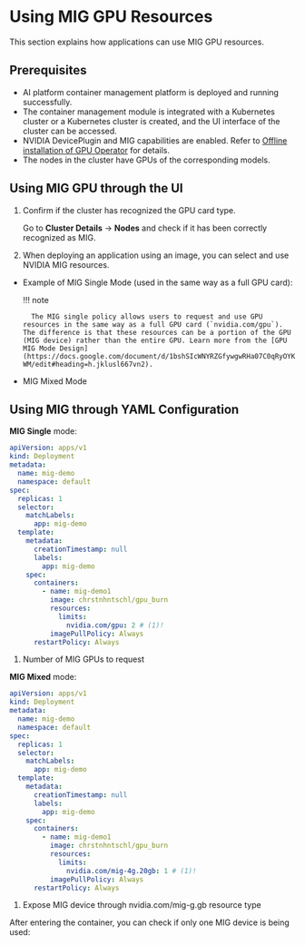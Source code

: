 # Using MIG GPU Resources

This section explains how applications can use MIG GPU resources.

## Prerequisites

- AI platform container management platform is deployed and running successfully.
- The container management module is integrated with a Kubernetes cluster or a Kubernetes cluster is created, and the UI interface of the cluster can be accessed.
- NVIDIA DevicePlugin and MIG capabilities are enabled. Refer to [Offline installation of GPU Operator](../install_nvidia_driver_of_operator.md) for details.
- The nodes in the cluster have GPUs of the corresponding models.

## Using MIG GPU through the UI

1. Confirm if the cluster has recognized the GPU card type.

    Go to __Cluster Details__ -> __Nodes__ and check if it has been correctly recognized as MIG.

    

2. When deploying an application using an image, you can select and use NVIDIA MIG resources.

- Example of MIG Single Mode (used in the same way as a full GPU card):

    !!! note
    
        The MIG single policy allows users to request and use GPU resources in the same way as a full GPU card (`nvidia.com/gpu`). The difference is that these resources can be a portion of the GPU (MIG device) rather than the entire GPU. Learn more from the [GPU MIG Mode Design](https://docs.google.com/document/d/1bshSIcWNYRZGfywgwRHa07C0qRyOYKxWYxClbeJM-WM/edit#heading=h.jklusl667vn2).

- MIG Mixed Mode

## Using MIG through YAML Configuration

__MIG Single__ mode:

```yaml
apiVersion: apps/v1
kind: Deployment
metadata:
  name: mig-demo
  namespace: default
spec:
  replicas: 1
  selector:
    matchLabels:
      app: mig-demo
  template:
    metadata:
      creationTimestamp: null
      labels:
        app: mig-demo
    spec:
      containers:
        - name: mig-demo1
          image: chrstnhntschl/gpu_burn
          resources:
            limits:
              nvidia.com/gpu: 2 # (1)!
          imagePullPolicy: Always
      restartPolicy: Always
```

1. Number of MIG GPUs to request

__MIG  Mixed__ mode:

```yaml
apiVersion: apps/v1
kind: Deployment
metadata:
  name: mig-demo
  namespace: default
spec:
  replicas: 1
  selector:
    matchLabels:
      app: mig-demo
  template:
    metadata:
      creationTimestamp: null
      labels:
        app: mig-demo
    spec:
      containers:
        - name: mig-demo1
          image: chrstnhntschl/gpu_burn
          resources:
            limits:
              nvidia.com/mig-4g.20gb: 1 # (1)!
          imagePullPolicy: Always
      restartPolicy: Always
```

1. Expose MIG device through nvidia.com/mig-g.gb resource type

After entering the container, you can check if only one MIG device is being used:
